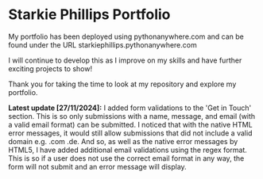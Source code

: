 # Starkie Phillips Portfolio

My portfolio has been deployed using pythonanywhere.com and can be found under the URL starkiephillips.pythonanywhere.com

I will continue to develop this as I improve on my skills and have further exciting projects to show!

Thank you for taking the time to look at my repository and explore my portfolio.





**Latest update [27/11/2024]:** I added form validations to the 'Get in Touch' section. This is so only submissions with a name, message, and email (with a valid email format) can be submitted. I noticed that with the native HTML error messages, it would still allow submissions that did not include a valid domain e.g. .com .de. And so, as well as the native error messages by HTML5, I have added additional email validations using the regex format. This is so if a user does not use the correct email format in any way, the form will not submit and an error message will display.

